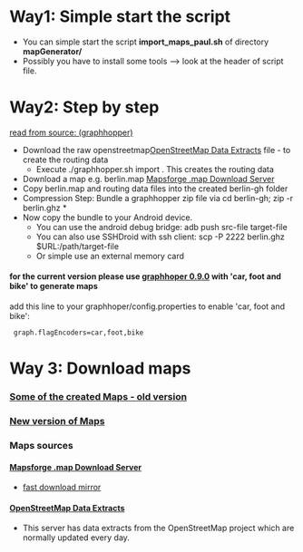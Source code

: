 # Way1: Simple start the script

- You can simple start the script **import_maps_paul.sh** of directory **mapGenerator/**
- Possibly you have to install some tools --> look at the header of script file.

# Way2: Step by step

[read from source: (graphhopper)](https://github.com/graphhopper/graphhopper/blob/master/docs/android/index.md)

- Download the raw openstreetmap[OpenStreetMap Data Extracts](http://download.geofabrik.de/) file - to create the routing data
    - Execute ./graphhopper.sh import <your-osm-file>. This creates the routing data
- Download a map e.g. berlin.map [Mapsforge .map Download Server](http://download.mapsforge.org/)
- Copy berlin.map and routing data files into the created berlin-gh folder
- Compression Step: Bundle a graphhopper zip file via cd berlin-gh; zip -r berlin.ghz *
- Now copy the bundle to your Android device.
    - You can use the android debug bridge: adb push src-file target-file
    - You can also use SSHDroid with ssh client: scp -P 2222 berlin.ghz $URL:/path/target-file
    - Or simple use an external memory card

#### for the current version please use [graphhoper 0.9.0](https://github.com/graphhopper/graphhopper/tree/0.9) with 'car, foot and bike' to generate maps

add this line to your graphhoper/config.properties to enable 'car, foot and bike':

```
 graph.flagEncoders=car,foot,bike
```

# Way 3: Download maps

### [Some of the created Maps - old version](http://folk.ntnu.no/junjung/pocketmaps/maps/)

### [New version of Maps](http://vsrv15044.customer.xenway.de/maps/)

### Maps sources
#### [Mapsforge .map Download Server](http://download.mapsforge.org/)
- [fast download mirror](http://ftp-stud.hs-esslingen.de/pub/Mirrors/download.mapsforge.org/maps/)

#### [OpenStreetMap Data Extracts](http://download.geofabrik.de/)
- This server has data extracts from the OpenStreetMap project which are normally updated every day.



